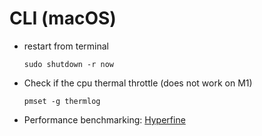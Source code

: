 # CLI (macOS)

- restart from terminal
   
   ```
   sudo shutdown -r now
   ```

- Check if the cpu thermal throttle (does not work on M1)

  `pmset -g thermlog`

- Performance benchmarking: [Hyperfine](https://github.com/sharkdp/hyperfine)

